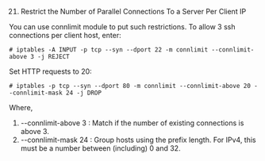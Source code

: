 
21. Restrict the Number of Parallel Connections To a Server Per Client IP

You can use connlimit module to put such restrictions. To allow 3 ssh connections per client host, enter:
```
# iptables -A INPUT -p tcp --syn --dport 22 -m connlimit --connlimit-above 3 -j REJECT
```
Set HTTP requests to 20:
```
# iptables -p tcp --syn --dport 80 -m connlimit --connlimit-above 20 --connlimit-mask 24 -j DROP
```
Where,

 1. --connlimit-above 3 : Match if the number of existing connections is above 3.
 2. --connlimit-mask 24 : Group hosts using the prefix length. For IPv4, this must be a number between (including) 0 and 32.
